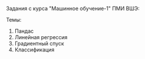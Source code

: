 Задания с курса "Машинное обучение-1" ПМИ ВШЭ:

Темы:
1) Пандас
2) Линейная регрессия
3) Градиентный спуск
4) Классификация
